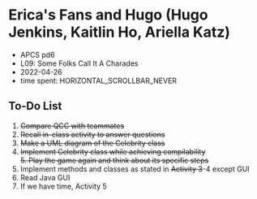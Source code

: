 # Erica's Fans and Hugo (Hugo Jenkins, Kaitlin Ho, Ariella Katz)

* APCS pd6
* L09: Some Folks Call It A Charades
* 2022-04-26
* time spent: HORIZONTAL_SCROLLBAR_NEVER

## To-Do List  
1. ~~Compare QCC with teammates~~  
2. ~~Recall in-class activity to answer questions~~  
3. ~~Make a UML diagram of the Celebrity class~~  
4. ~~Implement Celebrity class while achieving compilability~~  
~~5. Play the game again and think about its specific steps~~  
5. Implement methods and classes as stated in ~~Activity 3~~-4 except GUI  
6. Read Java GUI  
7. If we have time, Activity 5  
